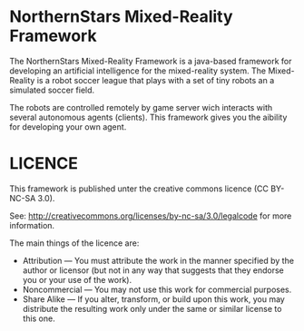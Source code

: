 NorthernStars Mixed-Reality Framework
=====================================
The NorthernStars Mixed-Reality Framework is a java-based framework for developing an artificial intelligence for the mixed-reality system.
The Mixed-Reality is a robot soccer league that plays with a set of tiny robots an a simulated soccer field.

The robots are controlled remotely by game server wich interacts with several autonomous agents (clients).
This framework gives you the aibility for developing your own agent.

LICENCE
=======
This framework is published unter the creative commons licence (CC BY-NC-SA 3.0).

See: http://creativecommons.org/licenses/by-nc-sa/3.0/legalcode for more information.

The main things of the licence are:

- Attribution — You must attribute the work in the manner specified by the author or licensor (but not in any way that suggests that they endorse you or your use of the work). 
- Noncommercial — You may not use this work for commercial purposes. 
- Share Alike — If you alter, transform, or build upon this work, you may distribute the resulting work only under the same or similar license to this one. 
